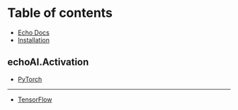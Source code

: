 # Table of contents

* [Echo Docs](README.md)
* [Installation](installation.md)

## echoAI.Activation

* [PyTorch](echoai.activation/pytorch.md)

---

* [TensorFlow](tensorflow.md)

